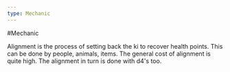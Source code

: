 ```yaml
---
type: Mechanic
---
```


#Mechanic

Alignment is the process of setting back the ki to recover health points. This can be done by people, animals, items. The general cost of alignment is quite high. The alignment in turn is done with d4's too.